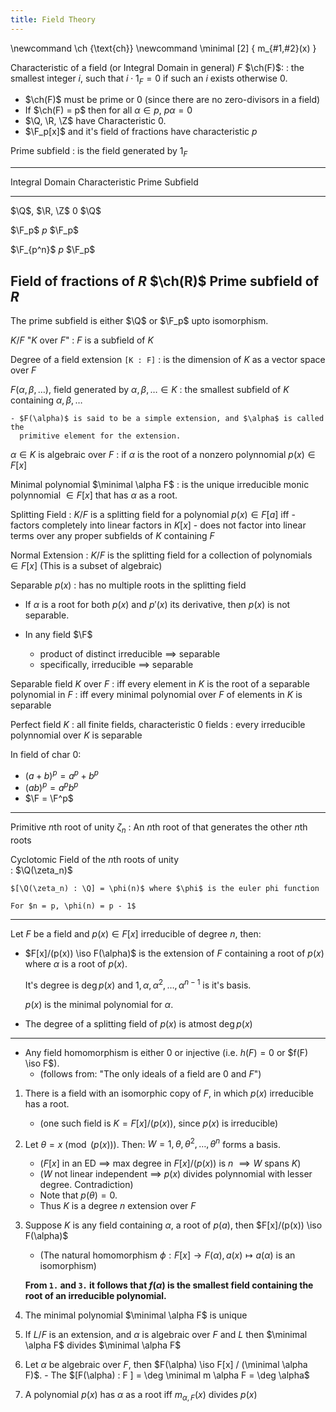 ```yaml
---
title: Field Theory
---
```


\newcommand \ch {\text{ch}}
\newcommand \minimal  [2] { m_{#1,#2}(x) }

Characteristic of a field (or Integral Domain in general) $F$ $\ch(F)$:
:   the smallest integer $i$, such that $i \cdot 1_F = 0$ if such an $i$
    exists otherwise $0$.

-   $\ch(F)$ must be prime or 0 (since there are no zero-divisors in a
    field)
-   If $\ch(F) = p$ then for all $\alpha \in p$, $p \alpha = 0$
-   $\Q, \R, \Z$ have Characteristic $0$.
-   $\F_p[x]$ and it's field of fractions have characteristic $p$

Prime subfield
:   is the field generated by $1_F$


  -----------------------------------------------------------------------
  Integral Domain           Characteristic      Prime Subfield
  ------------------------- ------------------- -------------------------
  $\Q$, $\R, \Z$            0                   $\Q$

  $\F_p$                    $p$                 $\F_p$

  $\F_{p^n}$                $p$                 $\F_p$

  Field of fractions of $R$ $\ch(R)$            Prime subfield of $R$
  -----------------------------------------------------------------------

The prime subfield is either $\Q$ or $\F_p$ upto isomorphism.

$K / F$ "$K$ over $F$"
:   $F$ is a subfield of $K$

Degree of a field extension `[K : F]`
:   is the dimension of $K$ as a vector space over $F$

$F(\alpha, \beta, \ldots)$, field generated by $\alpha, \beta, \ldots \in K$
:   the smallest subfield of $K$ containing $\alpha, \beta, \ldots$

    - $F(\alpha)$ is said to be a simple extension, and $\alpha$ is called the 
      primitive element for the extension.

$\alpha \in K$ is algebraic over $F$
:   if $\alpha$ is the root of a nonzero polynnomial $p(x) \in F[x]$

Minimal polynomial $\minimal \alpha F$
:   is the unique irreducible monic polynnomial $\in F[x]$ that has
    $\alpha$ as a root.

Splitting Field
:   $K / F$ is a splitting field for a polynomial $p(x) \in F[a]$ iff -
    factors completely into linear factors in $K[x]$ - does not factor
    into linear terms over any proper subfields of $K$ containing $F$

Normal Extension
:   $K/F$ is the splitting field for a  collection of polynomials
    $\in F[x]$ (This is a subset of algebraic)
    
Separable $p(x)$
:   has no multiple roots in the splitting field

-   If $\alpha$ is a root for both $p(x)$ and $p'(x)$ its derivative,
    then $p(x)$ is not separable.

-   In any field $\F$
    -   product of distinct irreducible $\implies$ separable
    -   specifically, irreducible $\implies$ separable

Separable field $K$ over $F$
:   iff every element in $K$ is the root of a separable polynomial in $F$
:   iff every minimal polynomial over $F$ of elements in $K$ is separable

Perfect field $K$
:   all finite fields, characteristic $0$ fields
:   every irreducible polynnomial over $K$ is separable

In field of char 0:

- $(a + b) ^ p  = a^p + b^p$
- $(ab)^p = a^p b^p$
- $\F = \F^p$

---

Primitive $n$th root of unity $\zeta_n$
:   An $n$th root of that generates the other $n$th roots

Cyclotomic Field of the $n$th roots of unity   
:   $\Q(\zeta_n)$
    
    $[\Q(\zeta_n) : \Q] = \phi(n)$ where $\phi$ is the euler phi function
    
    For $n = p, \phi(n) = p - 1$

---

Let $F$ be a field and $p(x) \in F[x]$ irreducible of degree $n$, then:

-   $F[x]/(p(x)) \iso F(\alpha)$ is the extension of $F$ containing a
    root of $p(x)$ where $\alpha$ is a root of $p(x)$.

    It's degree is $\deg {p(x)}$ and $1, \alpha, \alpha^2, \ldots, \alpha^{n-1}$ is it's basis.

    $p(x)$ is the minimal polynomial for $\alpha$.

-   The degree of a splitting field of $p(x)$ is atmost $\deg p(x)$

---

-   Any field homomorphism is either $0$ or injective (i.e. $h(F) = 0$
    or $f(F) \iso F$).
    -   (follows from: "The only ideals of a field are $0$ and $F$")

1.  There is a field with an isomorphic copy of $F$, in which $p(x)$
    irreducible has a root.
    -   (one such field is $K = F[x] / (p(x))$, since $p(x)$ is
        irreducible)
2.  Let $\theta = x \pmod {(p(x))}$. Then:
    $W = 1, \theta, \theta^2, \ldots, \theta^n$ forms a basis.

    -   ($F[x]$ in an ED $\implies$ max degree in $F[x] / (p(x))$ is $n$
        $\implies W$ spans $K$)
    -   ($W$ not linear independent $\implies$ $p(x)$ divides
        polynnomial with lesser degree. Contradiction)
    -   Note that $p(\theta) = 0$.
    -   Thus $K$ is a degree $n$ extension over $F$

3.  Suppose $K$ is any field containing $\alpha$, a root of $p(a)$, then
    $F[x]/(p(x)) \iso F(\alpha)$

    -   (The natural homomorphism
        $\phi : F[x] \to F(\alpha), a(x) \mapsto a(\alpha)$ is an
        isomorphism)

    **From `1.` and `3.` it follows that $f(\alpha)$ is the smallest
    field containing the root of an irreducible polynomial.**

4.  The minimal polynomial $\minimal \alpha F$ is unique

5.  If $L/F$ is an extension, and $\alpha$ is algebraic over $F$ and $L$
    then $\minimal \alpha F$ divides $\minimal \alpha F$

6.  Let $\alpha$ be algebraic over $F$, then
    $F(\alpha) \iso F[x] / (\minimal \alpha F)$. - The
    $[F(\alpha) : F ] = \deg \minimal m \alpha F = \deg \alpha$

7.  A polynomial $p(x)$ has $\alpha$ as a root iff $m_{\alpha,F}(x)$ divides
    $p(x)$

